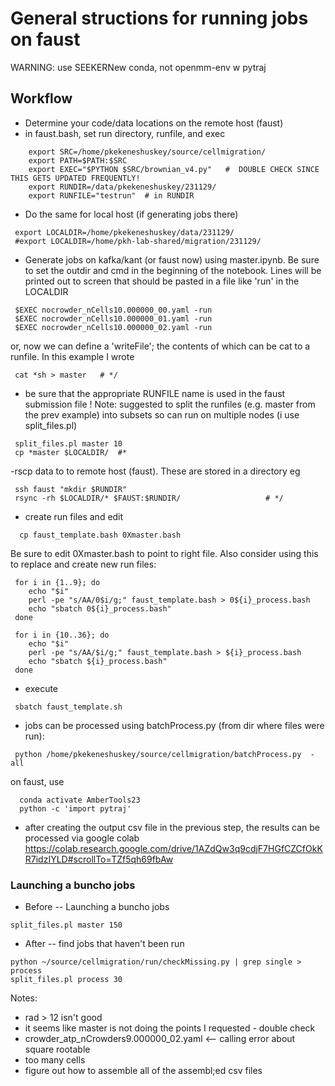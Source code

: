 # General structions for running jobs on faust 

WARNING: use SEEKERNew conda, not openmm-env w pytraj

## Workflow
- Determine your code/data locations on the remote host (faust)
- in faust.bash, set run directory, runfile, and exec
```
    export SRC=/home/pkekeneshuskey/source/cellmigration/
    export PATH=$PATH:$SRC
    export EXEC="$PYTHON $SRC/brownian_v4.py"   #  DOUBLE CHECK SINCE THIS GETS UPDATED FREQUENTLY!
    export RUNDIR=/data/pkekeneshuskey/231129/
    export RUNFILE="testrun"  # in RUNDIR  
```
- Do the same for local host (if generating jobs there)
```
 export LOCALDIR=/home/pkekeneshuskey/data/231129/
 #export LOCALDIR=/home/pkh-lab-shared/migration/231129/
```

- Generate jobs on kafka/kant (or faust now) using master.ipynb.  Be sure to set the outdir and cmd in the beginning of the notebook. Lines will be printed out to screen that should be pasted in a file like 'run' in the LOCALDIR
```
 $EXEC nocrowder_nCells10.000000_00.yaml -run
 $EXEC nocrowder_nCells10.000000_01.yaml -run
 $EXEC nocrowder_nCells10.000000_02.yaml -run
```
or, now we can define a 'writeFile'; the contents of which can be cat to a runfile. In this example I wrote
```
 cat *sh > master   # */ 
```
- be sure that the appropriate RUNFILE name is used in the faust submission file 
! Note: suggested to split the runfiles (e.g. master from the prev example)  into subsets so can run on multiple nodes (i use split_files.pl)
```
 split_files.pl master 10
 cp *master $LOCALDIR/  #*
```

-rscp data to to remote host (faust). These are stored in a directory eg 
```
 ssh faust "mkdir $RUNDIR"
 rsync -rh $LOCALDIR/* $FAUST:$RUNDIR/                   # */     
```

- create run files and edit
```
  cp faust_template.bash 0Xmaster.bash
```

Be sure to edit 0Xmaster.bash to point to right file. Also consider using this to replace and create new run files:

```
 for i in {1..9}; do
    echo "$i"
    perl -pe "s/AA/0$i/g;" faust_template.bash > 0${i}_process.bash
    echo "sbatch 0${i}_process.bash"
 done
 
 for i in {10..36}; do
    echo "$i"
    perl -pe "s/AA/$i/g;" faust_template.bash > ${i}_process.bash
    echo "sbatch ${i}_process.bash"
 done
```

- execute
```
 sbatch faust_template.sh
```

- jobs can be processed using batchProcess.py (from dir where files were run):
```
 python /home/pkekeneshuskey/source/cellmigration/batchProcess.py  -all
```
on faust, use
```
  conda activate AmberTools23
  python -c 'import pytraj'
```

- after creating the output csv file in the previous step, the results can be processed via google colab
https://colab.research.google.com/drive/1AZdQw3q9cdjF7HGfCZCfOkKR7idzIYLD#scrollTo=TZf5qh69fbAw


### Launching a buncho jobs 
- Before 
-- Launching a buncho jobs 
```
split_files.pl master 150
```


- After 
-- find jobs that haven't been run 
```
python ~/source/cellmigration/run/checkMissing.py | grep single > process 
split_files.pl process 30
```

Notes: 
- rad > 12 isn't good
- it seems like master is not doing the points I requested - double check 
- crowder_atp_nCrowders9.000000_02.yaml <-- calling error about square rootable
- too many cells 
- figure out how to assemble all of the assembl;ed csv files 





